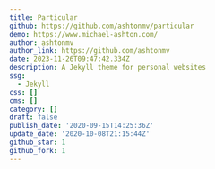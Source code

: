 ```yaml
---
title: Particular
github: https://github.com/ashtonmv/particular
demo: https://www.michael-ashton.com/
author: ashtonmv
author_link: https://github.com/ashtonmv
date: 2023-11-26T09:47:42.334Z
description: A Jekyll theme for personal websites
ssg:
  - Jekyll
css: []
cms: []
category: []
draft: false
publish_date: '2020-09-15T14:25:36Z'
update_date: '2020-10-08T21:15:44Z'
github_star: 1
github_fork: 1
---
```

